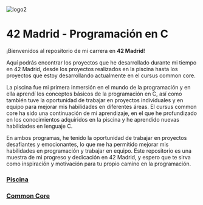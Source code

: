 ![logo2](https://user-images.githubusercontent.com/126183973/224564609-d019a8c9-9c47-482f-ac4e-fadde6908d5b.png)

# 42 Madrid - Programación en C

¡Bienvenidos al repositorio de mi carrera en **42 Madrid**!

Aquí podrás encontrar los proyectos que he desarrollado durante mi tiempo en 42 Madrid, desde los proyectos realizados en la piscina hasta los proyectos que estoy desarrollando actualmente en el cursus common core.

La piscina fue mi primera inmersión en el mundo de la programación y en ella aprendí los conceptos básicos de la programación en C, así como también tuve la oportunidad de trabajar en proyectos individuales y en equipo para mejorar mis habilidades en diferentes áreas. El cursus common core ha sido una continuación de mi aprendizaje, en el que he profundizado en los conocimientos adquiridos en la piscina y he aprendido nuevas habilidades en lenguaje C.

En ambos programas, he tenido la oportunidad de trabajar en proyectos desafiantes y emocionantes, lo que me ha permitido mejorar mis habilidades en programación y trabajar en equipo. Este repositorio es una muestra de mi progreso y dedicación en 42 Madrid, y espero que te sirva como inspiración y motivación para tu propio camino en la programación.

### [Piscina](https://github.com/ccalvop/42-Madrid/tree/main/42-Piscina)

### [Common Core](https://github.com/ccalvop/42-Madrid/tree/main/42-CommonCore)
